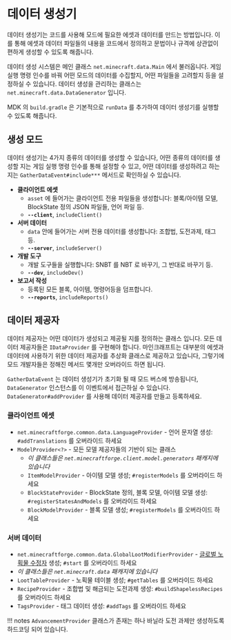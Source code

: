 데이터 생성기
===============

데이터 생성기는 코드를 사용해 모드에 필요한 에셋과 데이터를 만드는 방법입니다.  이를 통해 에셋과 데이터 파일들의 내용을 코드에서 정의하고 문법이나 규격에 상관없이 편하게 생성할 수 있도록 해줍니다.

데이터 생성 시스템은 메인 클래스 `net.minecraft.data.Main` 에서 불러옵니다. 게임 실행 명령 인수를 바꿔 어떤 모드의 데이터를 수집할지, 어떤 파일들을 고려할지 등을 설정하실 수 있습니다. 데이터 생성을 관리하는 클래스는 `net.minecraft.data.DataGenerator` 입니다.

MDK 의 `build.gradle` 은 기본적으로 `runData` 를 추가하여 데이터 생성기를 실행할 수 있도록 해줍니다.

생성 모드
---------------

데이터 생성기는 4가지 종류의 데이터를 생성할 수 있습니다, 어떤 종류의 데이터를 생성할 지는 게임 실행 명령 인수를 통해 설정할 수 있고, 어떤 데이터를 생성하려고 하는지는 `GatherDataEvent#include***` 메서드로 확인하실 수 있습니다.

  * __클라이언트 에셋__
  	 * `asset` 에 들어가는 클라이언트 전용 파일들을 생성합니다: 블록/아이템 모델, BlockState 정의 JSON 파일들, 언어 파일 등.
     * __`--client`__, `includeClient()`
  * __서버 데이터__
  	 * `data` 안에 들어가는 서버 전용 데이터를 생성합니다: 조합법, 도전과제, 태그 등.
     * __`--server`__, `includeServer()`
  * __개발 도구__
  	 * 개발 도구들을 실행합니다: SNBT 를 NBT 로 바꾸기, 그 반대로 바꾸기 등.
     * __`--dev`__, `includeDev()`
  * __보고서 작성__
  	 * 등록된 모든 블록, 아이템, 명령어등을 덤프합니다.
     * __`--reports`__, `includeReports()`

데이터 제공자
--------------

데이터 제공자는 어떤 데이터가 생성되고 제공될 지를 정의하는 클래스 입니다. 모든 데이터 제공자들은 `IDataProvider` 를 구현해야 합니다.
마인크래프트는 대부분의 에셋과 데이터에 사용하기 위한 데이터 제공자를 추상화 클래스로 제공하고 있습니다, 그렇기에 모드 개발자들은 정해진 메서드 몇개만 오버라이드 하면 됩니다.

`GatherDataEvent` 는 데이터 생성기가 초기화 될 때 모드 버스에 방송됩니다, `DataGenerator` 인스턴스를 이 이벤트에서 접근하실 수 있습니다. `DataGenerator#addProvider` 를 사용해 데이터 제공자를 만들고 등록하세요.

### 클라이언트 에셋
  * `net.minecraftforge.common.data.LanguageProvider` - 언어 문자열 생성: `#addTranslations` 를 오버라이드 하세요
  * `ModelProvider<?>` - 모든 모델 제공자들의 기반이 되는 클래스
    * _이 클래스들은 `net.minecraftforge.client.model.generators` 패캐지에 있습니다_
    * `ItemModelProvider` - 아이템 모델 생성; `#registerModels` 를 오버라이드 하세요
    * `BlockStateProvider` - BlockState 정의, 블록 모델, 아이템 모델 생성: `#registerStatesAndModels` 를 오버라이드 하세요
    * `BlockModelProvider` - 블록 모델 생성; `#registerModels` 를 오버라이드 하세요

### 서버 데이터
  * `net.minecraftforge.common.data.GlobalLootModifierProvider` - [글로벌 노획물 수정자][glm] 생성; `#start` 를 오버라이드 하세요
  * _이 클래스들은 `net.minecraft.data` 패캐지에 있습니다_
  * `LootTableProvider` - 노획물 테이블 생성; `#getTables` 를 오버라이드 하세요
  * `RecipeProvider` - 조합법 및 해금되는 도전과제 생성: `#buildShapelessRecipes` 를 오버라이드 하세요
  * `TagsProvider` - 태그 데이터 생성: `#addTags` 를 오버라이드 하세요

!!! notes
    `AdvancementProvider` 클래스가 존재는 하나 바닐라 도전 과제만 생성하도록 하드코딩 되어 있습니다.

[glm]: ../items/globallootmodifiers.md
